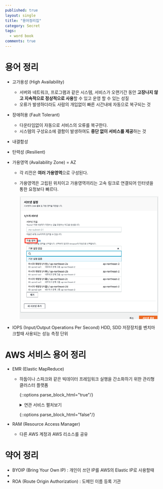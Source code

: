 ```yaml
---
published: true
layout: single
title: "용어정리집"
category: Secret
tags:
  - word book
comments: true
---
```


용어 정리
=============

- 고가용성 (High Availability)
  - 서버와 네트워크, 프로그램과 같은 시스템, 서비스가 오랜기간 동안 **고장나지 않고 지속적으로 정상적으로 사용**할 수 있고 운영 할 수 있는 성질
  - 오류가 발생하더라도 사람의 개입없이 빠른 시간내에 자동으로 복구되는 것

- 장애허용 (Fault Tolerant)
  - 다운타임없이 자동으로 서비스의 오류를 복구한다.
  - 시스템의 구성요소에 결함이 발생하여도 **중단 없이 서비스를 제공**하는 것

- 내결함성

- 탄력성 (Resilient)

- 가용영역 (Availability Zone) = AZ

  - 각 리전은 **여러 가용영역**으로 구성된다.

  - 가용영역은 고립된 위치이고 가용영역끼리는 고속 링크로 연결되어 인터넷을 통한 요청보다 빠르다.

    ![가용영역](/assets/images/aws-az-subnet.png)

- IOPS (Input/Output Operations Per Second) HDD, SDD 저장장치를 벤치마크할때 사용되는 성능 측정 단위



# AWS 서비스 용어 정리

- EMR (Elastic MapReduce)

  - 하둡이나 스파크와 같은 빅데이터 프레임워크 실행을 간소화하기 위한 관리형 클러스터 플랫폼

    {::options parse_block_html="true"/}

    <details><summary markdown="span">연관 서비스 펼처보기</summary> 
    	- S3
    	- DynamoDB
    </details>

    {::options parse_block_html="false"/}

- RAM (Resource Access Manager)
  - 다른 AWS 계정과 AWS 리소스를 공유

# 약어 정리

- BYOIP (Bring Your Own IP) : 개인이 쓰던 IP를 AWS의 Elastic IP로 사용할때
- 
- ROA (Route Origin Authorization) : 도메인 이름 등록 기관